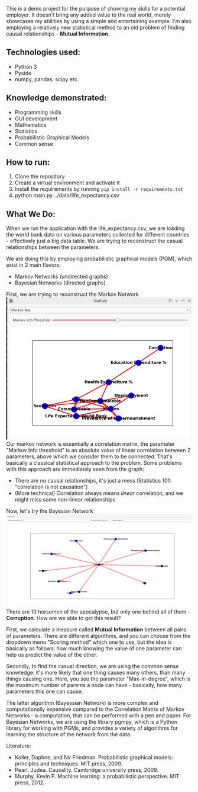 This is a demo project for the purpose of showing my skills for a potential employer. 
It doesn't bring any added value to the real world, merely showcases my abilities by using
a simple and entertaining example. 
I'm also employing a relatively new statistical method to an old problem of finding causal relationships - 
**Mutual Information**.

## Technologies used:
- Python 3
- Pyside
- numpy, pandas, scipy etc.

## Knowledge demonstrated:
- Programming skills
- GUI development
- Mathematics
- Statistics
- Probabilistic Graphical Models
- Common sense

## How to run:
1. Clone the repository 
2. Create a virtual environment and activate it
3. Install the requirements by running `pip install -r requirements.txt`
4. python main.py ../data/life_expectancy.csv

## What We Do:
When we run the application with the life_expectancy.csv, we are loading the world bank data
on various parameters collected for different countries - effectively just a big data table.
We are trying to reconstruct the casual relationships between the parameters.

We are doing this by employing probabilistic graphical models (PGM), which exist in 2 main flavors:
- Markov Networks (undirected graphs)
- Bayesian Networks (directed graphs)

First, we are trying to reconstruct the Markov Network
![Markov Network](img/markov_net.png)
Our markov network is essentially a correlation matrix, the parameter "Markov Info threshold" 
is an absolute value of linear correlation between 2 parameters, above which we consider them to be connected.
That's basically a classical statistical approach to the problem. 
Some problems with this approach are immediately seen from the graph:
- There are no causal relationships, it's just a mess (Statistics 101: "correlation is not causation")
- (More technical) Correlation always means _linear_ correlation, and we might miss some non-linear relationships


Now, let's try the Bayesian Network
![Bayesian Network](img/bayes_net.png)
There are 10 horsemen of the apocalypse, but only one behind all of them - **Corruption**.
How are we able to get this result? 

First, we calculate a measure called **Mutual Information** between all pairs of parameters.
There are different algorithms, and you can choose from the dropdown menu "Scoring method" which one to use,
but the idea is basically as follows: how much knowing the value of one parameter can help us predict the value of the other.

Secondly, to find the casual direction, we are using the common sense knowledge: 
it's more likely that one thing causes many others, than many things causing one.
Here, you see the parameter "Max-in-degree", which is the maximum number of parents a node can have - basically, how many parameters this one can cause.

The latter algorithm (Bayessian Network) is more complex and computationally expensive compared to the Correlation Matrix of Markov Networks -
a computation, that can be performed with a pen and paper. For Bayesian Networks, we are using the library pgmpy, which is a Python library for working with PGMs,
and provides a variety of algorithms for learning the structure of the network from the data. 

Literature:
- Koller, Daphne, and Nir Friedman. Probabilistic graphical models: principles and techniques. MIT press, 2009.
- Pearl, Judea. Causality. Cambridge university press, 2009.
- Murphy, Kevin P. Machine learning: a probabilistic perspective. MIT press, 2012.

